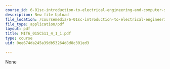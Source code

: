 ```yaml
---
course_id: 6-01sc-introduction-to-electrical-engineering-and-computer-science-i-spring-2011
description: New file Upload
file_location: /coursemedia/6-01sc-introduction-to-electrical-engineering-and-computer-science-i-spring-2011/0ee674da245a39db53264d8d8c301ed3_MIT6_01SCS11_4_1_1.pdf
file_type: application/pdf
layout: pdf
title: MIT6_01SCS11_4_1_1.pdf
type: course
uid: 0ee674da245a39db53264d8d8c301ed3

---
```

None